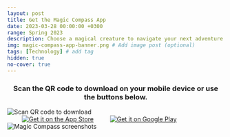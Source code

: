 ```yaml
---
layout: post
title: Get the Magic Compass App
date: 2023-03-28 00:00:00 +0300
range: Spring 2023
description: Choose a magical creature to navigate your next adventure!
img: magic-compass-app-banner.png # Add image post (optional)
tags: [Technology] # add tag
hidden: true
no-cover: true
---
```

<script type="text/javascript">
   //removes fbclid parameter added by facebook sharing: https://www.michalspacek.com/using-javascript-to-modify-urls-and-hide-fbclid
   (function() {
       var param = "fbclid";
       if (location.search.indexOf(param + "=") !== -1) {
           var replace = "";
           try {
               var url = new URL(location);
               url.searchParams.delete(param);
               replace = url.href;
           } catch (ex) {
               var regExp = new RegExp("[?&]" + param + "=.\*$");
               replace = location.search.replace(regExp, "");
               replace = location.pathname + replace + location.hash;
           }
           history.replaceState(null, "", replace);
       }
   })();
   // Check if the user agent indicates an iPhone
   if (navigator.userAgent.match(/iPhone/i)) {
     // Redirect to the iPhone-specific page
     window.location.replace("https://apps.apple.com/us/app/id1671371265?platform=iphone");
   }
   // Check if the user agent indicates an Android
   else if (navigator.userAgent.match(/Android/i)) {
     // Redirect to the Android-specific page
     window.location.replace("https://play.google.com/store/apps/details?id=com.alli.magic_compass");
   }
   // If neither condition is met, do nothing
</script>
<div class="centered-flex-row-container">
   <h3>
      <center>
         Scan the QR code to download on your mobile device or use the buttons below.
      </center>
   </h3>
</div>
<div class="centered-flex-row-container">
   <img alt='Scan QR code to download'  class= "image-30-percent-width"
      src='{{site.baseurl}}/assets/img/magic-compass-qr.png'/>
   <div class="centered-flex-column-container" class= "image-30-percent-width">
      <a href='https://apps.apple.com/us/app/id1671371265?platform=iphone' 
         target="_blank"><img alt='Get it on the App Store' style="padding:0% 6.79%" src='https://developer.apple.com/app-store/marketing/guidelines/images/badge-example-preferred_2x.png'/></a>
      <a href='https://play.google.com/store/apps/details?id=com.alli.magic_compass&pcampaignid=pcampaignidMKT-Other-global-all-co-prtnr-py-PartBadge-Mar2515-1'
         target="\_blank"><img alt='Get it on Google Play' src='https://play.google.com/intl/en_us/badges/static/images/badges/en_badge_web_generic.png'/></a>
   </div>
</div>
<div class="centered-flex-row-container">
   <img alt='Magic Compass screenshots'
      src='{{site.baseurl}}/assets/img/magic-compass-app-banner.png
      '/>
</div>